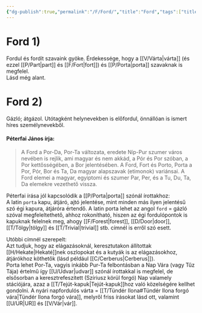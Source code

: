 ```yaml
---
{"dg-publish":true,"permalink":"/F/Ford/","title":"Ford","tags":["titleandheadingonedontmatch","multipleentries","stitched"],"created":"2023-11-07T05:27","updated":"2024-10-25T18:52"}
---
```



# Ford 1)

Fordul és fordít szavaink gyöke. Érdekessége, hogy a [[V/Várta\|várta]] (és ezzel [[P/Part\|part]] és [[F/Fort\|fort]]) és [[P/Porta\|porta]] szavaknak is megfelel.  
Lásd még alant.  



# Ford 2)

Gázló; átgázol. Utótagként helynevekben is előfordul, önnállóan is ismert híres személynevekből.  

#### Péterfai János írja:

> A Ford a Por-Da, Por-Ta változata, eredete Níp-Pur szumer város nevében is rejlik, ami magyar és nem akkád, a Pór és Por szóban, a Por kettősségében, a Bor jelentésében. A Ford, Fort és Porto, Porta a Por, Pór, Bor és Ta, Da magyar alapszavak (etimonok) variánsai. A Ford elemei a magyar, egyiptomi és szumer Par, Per, és a Tu, Du, Ta, Da elemekre vezethető vissza.  

Péterfai írása jól kapcsolódik a [[P/Porta\|porta]] szónál írottakhoz:  
A latin `porta` kapu, átjáró, ajtó jelentése, mint minden más ilyen jelentésű szó égi kapura, átjáróra értendő. A latin porta lehet az angol `ford` = gázló szóval megfeleltethető, ahhoz rokonítható, hiszen az égi fordulópontok is kapuknak felelnek meg, ahogy [[F/Forest\|forest]], [[D/Door\|door]], [[T/Tölgy\|tölgy]] és [[T/Trivial\|trivial]] stb. címnél is erről szó esett.  

Utóbbi címnél szerepelt:  
Azt tudjuk, hogy az elágazásoknál, keresztutakon állítottak [[H/Hekate\|Hekaté]]nek oszlopokat és a kutyák is az elágazásokhoz, átjárókhoz köthetők (lásd például [[C/Cerberus\|Cerberus]]).  
Porta lehet Por-Ta, vagyis inkább Pur-Ta felbontásban a Nap Vára (vagy Tűz Tája) értelmű így [[U/Udvar\|udvar]] szónál írottakkal is megfelel, de elsősorban a keresztrefeszített (Szíriusz körül forgó) Nap valamely stációjára, azaz a [[T/Tejút-kapuk\|Tejút-kapuk]]hoz való közelségére kellhet gondolni. A nyári napfordulós várta = [[T/Tündér Ilona#Tündér Ilona forgó vára\|Tündér Ilona forgó vára]], melyről friss írásokat lásd ott, valamint [[U/UR\|UR]] és [[V/Vár\|vár]].  